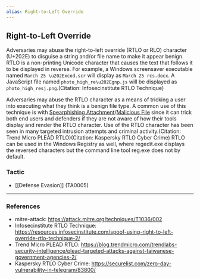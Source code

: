 ```yaml
---
alias: Right-to-Left Override
---
```


## Right-to-Left Override

Adversaries may abuse the right-to-left override (RTLO or RLO) character (U+202E) to disguise a string and/or file name to make it appear benign. RTLO is a non-printing Unicode character that causes the text that follows it to be displayed in reverse. For example, a Windows screensaver executable named <code>March 25 \u202Excod.scr</code> will display as <code>March 25 rcs.docx</code>. A JavaScript file named <code>photo_high_re\u202Egnp.js</code> will be displayed as <code>photo_high_resj.png</code>.(Citation: Infosecinstitute RTLO Technique)

Adversaries may abuse the RTLO character as a means of tricking a user into executing what they think is a benign file type. A common use of this technique is with [Spearphishing Attachment](https://attack.mitre.org/techniques/T1566/001)/[Malicious File](https://attack.mitre.org/techniques/T1204/002) since it can trick both end users and defenders if they are not aware of how their tools display and render the RTLO character. Use of the RTLO character has been seen in many targeted intrusion attempts and criminal activity.(Citation: Trend Micro PLEAD RTLO)(Citation: Kaspersky RTLO Cyber Crime) RTLO can be used in the Windows Registry as well, where regedit.exe displays the reversed characters but the command line tool reg.exe does not by default.


### Tactic

- [[Defense Evasion]] (TA0005)


---
### References

- mitre-attack: https://attack.mitre.org/techniques/T1036/002
- Infosecinstitute RTLO Technique: https://resources.infosecinstitute.com/spoof-using-right-to-left-override-rtlo-technique-2/
- Trend Micro PLEAD RTLO: https://blog.trendmicro.com/trendlabs-security-intelligence/plead-targeted-attacks-against-taiwanese-government-agencies-2/
- Kaspersky RTLO Cyber Crime: https://securelist.com/zero-day-vulnerability-in-telegram/83800/
